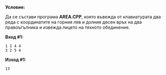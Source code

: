 **Условие:**

Да се състави програма **AREA.CPP**, която въвежда от клавиатурата два реда с координатите на горния ляв и долния десен връх на два правоъгълника и извежда лицето на тяхното обединение.

**Вход #1:**

	1 1 4 4
	3 2 5 4

**Изход #1:**

	13
